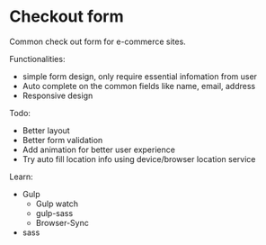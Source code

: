 # Checkout form

Common check out form for e-commerce sites.

Functionalities:
* simple form design, only require essential infomation from user
* Auto complete on the common fields like name, email, address
* Responsive design

Todo:
* Better layout
* Better form validation
* Add animation for better user experience
* Try auto fill location info using device/browser location service

Learn:
* Gulp
  * Gulp watch
  * gulp-sass
  * Browser-Sync
* sass
